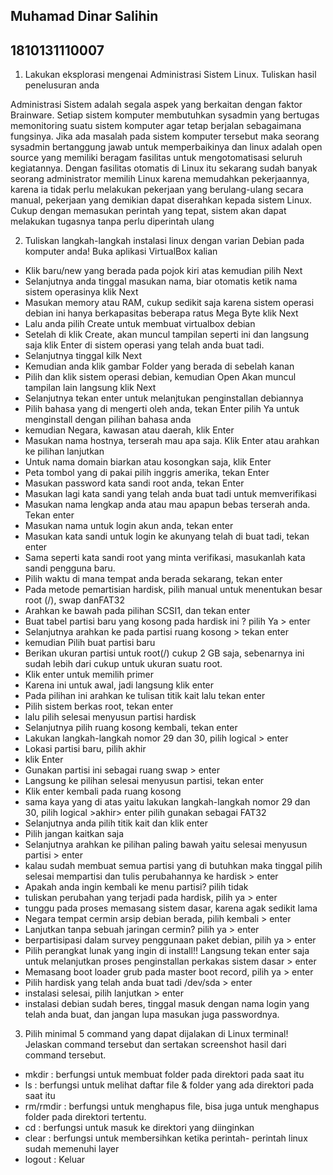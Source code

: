 ## Muhamad Dinar Salihin
## 1810131110007

1. Lakukan eksplorasi mengenai Administrasi Sistem Linux. Tuliskan hasil penelusuran anda

Administrasi Sistem adalah segala aspek yang berkaitan dengan faktor Brainware. Setiap sistem komputer membutuhkan sysadmin yang bertugas memonitoring suatu sistem  komputer agar tetap berjalan sebagaimana fungsinya. Jika ada masalah pada sistem komputer tersebut maka seorang sysadmin bertanggung jawab untuk memperbaikinya dan linux adalah open source yang memiliki beragam fasilitas untuk mengotomatisasi seluruh kegiatannya. Dengan fasilitas otomatis di Linux itu sekarang sudah banyak seorang administrator memilih Linux karena memudahkan pekerjaannya, karena ia tidak perlu melakukan pekerjaan yang berulang-ulang secara manual, pekerjaan yang demikian 
dapat diserahkan kepada sistem Linux. Cukup dengan memasukan perintah yang tepat, sistem akan dapat melakukan tugasnya tanpa perlu diperintah ulang

2. Tuliskan langkah-langkah instalasi linux dengan varian Debian pada komputer anda!
Buka aplikasi VirtualBox kalian

- Klik baru/new yang berada pada pojok kiri atas kemudian pilih Next
- Selanjutnya anda tinggal masukan nama, biar otomatis ketik nama sistem operasinya klik Next
- Masukan memory atau RAM, cukup sedikit saja karena sistem operasi debian ini hanya berkapasitas beberapa ratus Mega Byte klik Next
- Lalu anda pilih Create untuk membuat virtualbox debian
- Setelah di klik Create, akan muncul tampilan seperti ini dan langsung saja klik Enter di sistem operasi yang telah anda buat tadi.
- Selanjutnya tinggal kilk Next 
- Kemudian anda klik gambar Folder yang berada di sebelah kanan
- Pilih dan klik sistem operasi debian, kemudian Open Akan muncul tampilan lain langsung klik Next
- Selanjutnya tekan enter untuk melanjtukan penginstallan debiannya
- Pilih bahasa yang di mengerti oleh anda, tekan Enter pilih Ya untuk menginstall dengan pilihan bahasa anda
- kemudian Negara, kawasan atau daerah, klik Enter
- Masukan nama hostnya, terserah mau apa saja. Klik Enter atau arahkan ke pilihan lanjutkan
- Untuk nama domain biarkan atau kosongkan saja, klik Enter
- Peta tombol yang di pakai pilih inggris amerika, tekan Enter
- Masukan password kata sandi root anda, tekan Enter
- Masukan lagi kata sandi yang telah anda buat tadi untuk memverifikasi
- Masukan nama lengkap anda atau mau apapun bebas terserah anda. Tekan enter
- Masukan nama untuk login akun anda, tekan enter
- Masukan kata sandi untuk login ke akunyang telah di buat tadi, tekan enter
- Sama seperti kata sandi root yang minta verifikasi, masukanlah kata sandi pengguna 
baru.
- Pilih waktu di mana tempat anda berada sekarang, tekan enter
- Pada metode pemartisian hardisk, pilih manual untuk menentukan besar root (/), swap danFAT32
- Arahkan ke bawah pada pilihan SCSI1, dan tekan enter
- Buat tabel partisi baru yang kosong pada hardisk ini ? pilih Ya > enter
- Selanjutnya arahkan ke pada partisi ruang kosong > tekan enter
- kemudian Pilih buat partisi baru
- Berikan ukuran partisi untuk root(/) cukup 2 GB saja, sebenarnya ini sudah lebih dari 
cukup untuk ukuran suatu root.
- Klik enter untuk memilih primer
- Karena ini untuk awal, jadi langsung klik enter
- Pada pilihan ini arahkan ke tulisan titik kait lalu tekan enter
- Pilih sistem berkas root, tekan enter
- lalu pilih selesai menyusun partisi hardisk
- Selanjutnya pilih ruang kosong kembali, tekan enter
- Lakukan langkah-langkah nomor 29 dan 30, pilih logical > enter
- Lokasi partisi baru, pilih akhir
- klik Enter
- Gunakan partisi ini sebagai ruang swap > enter
- Langsung ke pilihan selesai menyusun partisi, tekan enter
- Klik enter kembali pada ruang kosong
- sama kaya yang di atas yaitu lakukan langkah-langkah nomor 29 dan 30, pilih logical >akhir> enter pilih gunakan sebagai FAT32
- Selanjutnya anda pilih titik kait dan klik enter
- Pilih jangan kaitkan saja
- Selanjutnya arahkan ke pilihan paling bawah yaitu selesai menyusun partisi > enter
- kalau sudah membuat semua partisi yang di butuhkan maka tinggal pilih selesai 
mempartisi dan tulis perubahannya ke hardisk > enter 
- Apakah anda ingin kembali ke menu partisi? pilih tidak
- tuliskan perubahan yang terjadi pada hardisk, pilih ya > enter
- tunggu pada proses memasang sistem dasar, karena agak sedikit lama
- Negara tempat cermin arsip debian berada, pilih kembali > enter
- Lanjutkan tanpa sebuah jaringan cermin? pilih ya > enter
- berpartisipasi dalam survey penggunaan paket debian, pilih ya > enter
- Pilih perangkat lunak yang ingin di install!! Langsung tekan enter saja untuk 
melanjutkan proses penginstallan perkakas sistem dasar > enter
- Memasang boot loader grub pada master boot record, pilih ya > enter
- Pilih hardisk yang telah anda buat tadi /dev/sda > enter
- instalasi selesai, pilih lanjutkan > enter
- instalasi debian sudah beres, tinggal masuk dengan nama login yang telah anda buat, 
dan jangan lupa masukan juga passwordnya.

3. Pilih minimal 5 command yang dapat dijalakan di Linux terminal! Jelaskan command
tersebut dan sertakan screenshot hasil dari command tersebut.
- mkdir : berfungsi untuk membuat folder pada direktori pada saat itu
- ls : berfungsi untuk melihat daftar file & folder yang ada direktori pada saat itu
- rm/rmdir : berfungsi untuk menghapus file, bisa juga untuk menghapus folder 
pada direktori tertentu.
- cd : berfungsi untuk masuk ke direktori yang diinginkan
- clear : berfungsi untuk membersihkan ketika perintah- perintah linux sudah 
memenuhi layer
- logout : Keluar
